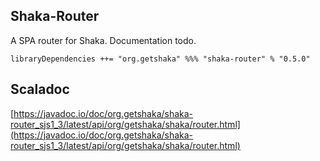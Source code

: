 ## Shaka-Router

A SPA router for Shaka. Documentation todo.

```
libraryDependencies ++= "org.getshaka" %%% "shaka-router" % "0.5.0"
```

## Scaladoc

[https://javadoc.io/doc/org.getshaka/shaka-router_sjs1_3/latest/api/org/getshaka/shaka/router.html](https://javadoc.io/doc/org.getshaka/shaka-router_sjs1_3/latest/api/org/getshaka/shaka/router.html)
